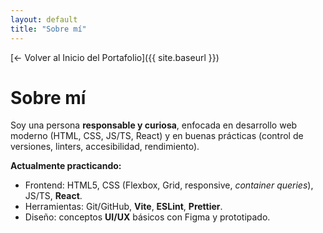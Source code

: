 ```yaml
---
layout: default
title: "Sobre mí"
---
```

[← Volver al Inicio del Portafolio]({{ site.baseurl }})

# Sobre mí
Soy una persona **responsable y curiosa**, enfocada en desarrollo web moderno (HTML, CSS, JS/TS, React) y en buenas prácticas (control de versiones, linters, accesibilidad, rendimiento).

**Actualmente practicando:**  
- Frontend: HTML5, CSS (Flexbox, Grid, responsive, *container queries*), JS/TS, **React**.  
- Herramientas: Git/GitHub, **Vite**, **ESLint**, **Prettier**.  
- Diseño: conceptos **UI/UX** básicos con Figma y prototipado.
